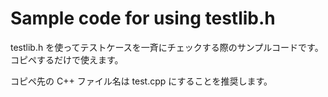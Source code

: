 # Sample code for using testlib.h

testlib.h を使ってテストケースを一斉にチェックする際のサンプルコードです。コピペするだけで使えます。

コピペ先の C++ ファイル名は test.cpp にすることを推奨します。
